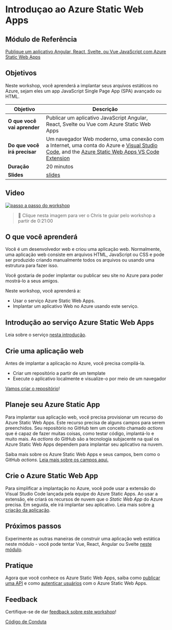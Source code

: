 # Introduçao ao Azure Static Web Apps

## Módulo de Referência

[Publique um aplicativo Angular, React, Svelte, ou Vue JavaScript com Azure Static Web Apps](https://docs.microsoft.com/learn/modules/publish-app-service-static-web-app-api/?WT.mc_id=academic-56895-chnoring)

## Objetivos

Neste workshop, você aprenderá a implantar seus arquivos estáticos no Azure, sejam eles um app JavaScript Single Page App (SPA) avançado ou HTML.

| **Objetivo**                 | Descrição                                                                                                                                                                                                                                                                                                                                        |
|------------------------------|--------------------------------------------------------------------------------------------------------------------------------------------------------------------------------------------------------------------------------------------------------------------------------------------------------------------------------------------------|
| **O que você vai aprender**  | Publicar um aplicativo JavaScript Angular, React, Svelte ou Vue com Azure Static Web Apps                                                                                                                                                                                                                                                        |
| **Do que você irá precisar** | Um navegador Web moderno, uma conexão com a Internet, uma conta do Azure e [Visual Studio Code](https://code.visualstudio.com?WT.mc_id=academic-56895-chnoring), and the [Azure Static Web Apps VS Code Extension](https://marketplace.visualstudio.com/items?itemName=ms-azuretools.vscode-azurestaticwebapps&WT.mc_id=academic-56895-chnoring) |
| **Duração**                  | 20 minutos                                                                                                                                                                                                                                                                                                                                       |
| **Slides**                   | [slides](../../slides.pptx)                                                                                                                                                                                                                                                                                                                      |

## Video

[![passo a passo do workshop](../../images/promo.png)](https://youtu.be/QJHd4jf4ekI "passo a passo do workshop")
> 🎥 Clique nesta imagem para ver o Chris te guiar pelo workshop a partir de 0:21:00


## O que você aprenderá

Você é um desenvolvedor web e criou uma aplicação web. Normalmente, uma aplicação web consiste em arquivos HTML, JavaScript ou CSS e pode ser produzido criando manualmente todos os arquivos ou usando uma estrutura para fazer isso.

Você gostaria de poder implantar ou publicar seu site no Azure para poder mostrá-lo a seus amigos.

Neste workshop, você aprenderá a:

- Usar o serviço Azure Static Web Apps.
- Implantar um aplicativo Web no Azure usando este serviço.

## Introdução ao serviço Azure Static Web Apps

Leia sobre o serviço [nesta introdução](https://docs.microsoft.com/learn/modules/publish-app-service-static-web-app-api/1-introduction?pivots=angular&WT.mc_id=academic-56895-chnoring).

## Crie uma aplicação web

Antes de implantar a aplicação no Azure, você precisa compilá-la.

- Criar um repositório a partir de um template
- Execute o aplicativo localmente e visualize-o por meio de um navegador

[Vamos criar o repositório](https://docs.microsoft.com/learn/modules/publish-app-service-static-web-app-api/2-exercise-get-started?pivots=angular&WT.mc_id=academic-56895-chnoring)!

## Planeje seu Azure Static App

Para implantar sua aplicação web, você precisa provisionar um recurso do Azure Static Web Apps. Este recurso precisa de alguns campos para serem preenchidos. Seu repositório no GitHub tem um conceito chamado *actions* que é capaz de fazer muitas coisas, como testar código, implantá-lo e muito mais. As *actions* do GitHub são a tecnologia subjacente na qual os Azure Static Web Apps dependem para implantar seu aplicativo na nuvem.

Saiba mais sobre os Azure Static Web Apps e seus campos, bem como o GitHub *actions*. [Leia mais sobre os campos aqui.](https://docs.microsoft.com/learn/modules/publish-app-service-static-web-app-api/3-static-web-apps?pivots=angular&WT.mc_id=academic-56895-chnoring)

## Crie o Azure Static Web App

Para simplificar a implantação no Azure, você pode usar a extensão do Visual Studio Code lançada pela equipe do Azure Static Apps. Ao usar a extensão, ele criará os recursos de nuvem que o *Static Web App* do Azure precisa. Em seguida, ele irá implantar seu aplicativo. Leia mais sobre [a criação da aplicação](https://docs.microsoft.com/learn/modules/publish-app-service-static-web-app-api/4-exercise-static-web-apps?pivots=angular&WT.mc_id=academic-56895-chnoring).

## Próximos passos

Experimente as outras maneiras de construir uma aplicação web estática neste módulo - você pode tentar Vue, React, Angular ou Svelte [neste módulo](https://docs.microsoft.com/learn/modules/publish-app-service-static-web-app-api?WT.mc_id=academic-56895-chnoring).

## Pratique

Agora que você conhece os Azure Static Web Apps, saiba como [publicar uma API](https://docs.microsoft.com/learn/modules/publish-static-web-app-api-preview-url?WT.mc_id=academic-56895-chnoring) e como [autenticar usuários](https://docs.microsoft.com/learn/modules/publish-static-web-app-authentication/?WT.mc_id=academic-56895-chnoring) com o Azure Static Web Apps.

## Feedback

Certifique-se de dar [feedback sobre este workshop](https://forms.office.com/r/MdhJWMZthR)!

[Código de Conduta](../../CODE_OF_CONDUCT.md)
